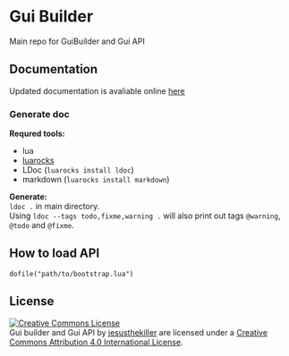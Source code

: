 Gui Builder
===========
Main repo for GuiBuilder and Gui API

Documentation
-------------
Updated documentation is avaliable online [here](https://rawgithub.com/jesusthekiller/guiBuilder/master/doc/index.html)

### Generate doc ###
**Requred tools:**
* lua 
* [luarocks](http://luarocks.org/)
* LDoc (`luarocks install ldoc`)
* markdown (`luarocks install markdown`)

**Generate:**  
`ldoc .` in main directory.  
Using `ldoc --tags todo,fixme,warning .` will also print out tags `@warning`, `@todo` and `@fixme`.

How to load API
---------------
	dofile("path/to/bootstrap.lua")

License
-------
<a rel="license" href="http://creativecommons.org/licenses/by/4.0/deed.en_US"><img alt="Creative Commons License" style="border-width:0" src="http://i.creativecommons.org/l/by/4.0/88x31.png" /></a><br /><span xmlns:dct="http://purl.org/dc/terms/" property="dct:title">Gui builder and Gui API</span> by <a xmlns:cc="http://creativecommons.org/ns#" href="https://github.com/jesusthekiller/guiBuilder" property="cc:attributionName" rel="cc:attributionURL">jesusthekiller</a> are licensed under a <a rel="license" href="http://creativecommons.org/licenses/by/4.0/deed.en_US">Creative Commons Attribution 4.0 International License</a>.
